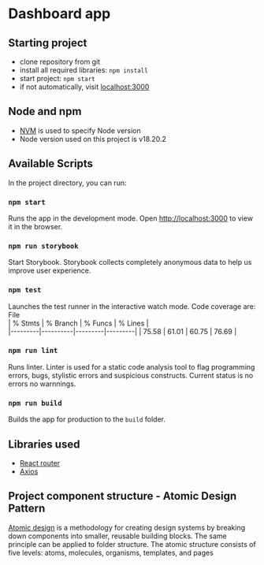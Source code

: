 # Dashboard app

## Starting project

- clone repository from git
- install all required libraries: `npm install`
- start project: `npm start`
- if not automatically, visit [localhost:3000](http://localhost:3000)

## Node and npm

- [NVM](https://github.com/creationix/nvm) is used to specify Node version
- Node version used on this project is v18.20.2

## Available Scripts

In the project directory, you can run:

### `npm start`

Runs the app in the development mode.
Open [http://localhost:3000](http://localhost:3000) to view it in the browser.

### `npm run storybook`
Start Storybook. Storybook collects completely anonymous data to help us improve user experience.

### `npm test`

Launches the test runner in the interactive watch mode.
Code coverage are: File  
| % Stmts | % Branch | % Funcs | % Lines |  
|---------|----------|---------|---------|
| 75.58 | 61.01 | 60.75 | 76.69 |

### `npm run lint`

Runs linter. Linter is used for a static code analysis tool to flag programming errors, bugs, stylistic errors and suspicious constructs.
Current status is no errors no warnnings.

### `npm run build`

Builds the app for production to the `build` folder.

## Libraries used

- [React router](https://reacttraining.com/react-router/)
- [Axios](https://github.com/axios/axios)

## Project component structure - Atomic Design Pattern

[Atomic design](https://andela.com/blog-posts/structuring-your-react-application-atomic-design-principles) is a methodology for creating design systems by breaking down components into smaller, reusable building blocks. The same principle can be applied to folder structure. The atomic structure consists of five levels: atoms, molecules, organisms, templates, and pages